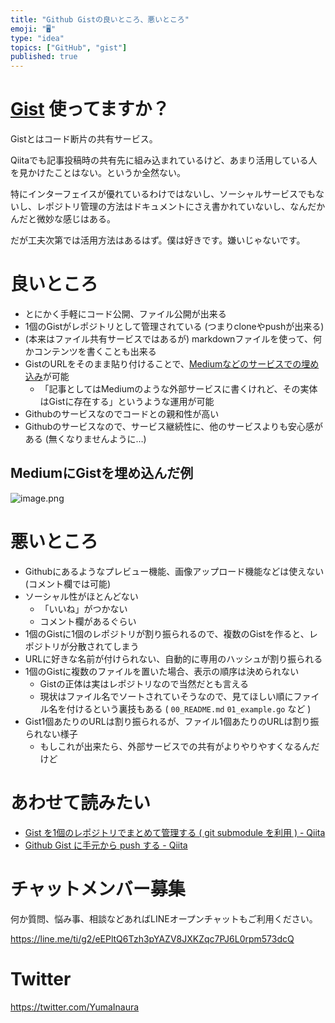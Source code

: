 ```yaml
---
title: "Github Gistの良いところ、悪いところ"
emoji: "🖥"
type: "idea"
topics: ["GitHub", "gist"]
published: true
---
```


# [Gist](https://gist.github.com/) 使ってますか？
Gistとはコード断片の共有サービス。

Qiitaでも記事投稿時の共有先に組み込まれているけど、あまり活用している人を見かけたことはない。というか全然ない。

特にインターフェイスが優れているわけではないし、ソーシャルサービスでもないし、レポジトリ管理の方法はドキュメントにさえ書かれていないし、なんだかんだと微妙な感じはある。

だが工夫次第では活用方法はあるはず。僕は好きです。嫌いじゃないです。

# 良いところ

- とにかく手軽にコード公開、ファイル公開が出来る
- 1個のGistがレポジトリとして管理されている (つまりcloneやpushが出来る)
- (本来はファイル共有サービスではあるが) markdownファイルを使って、何かコンテンツを書くことも出来る 
- GistのURLをそのまま貼り付けることで、[Mediumなどのサービスでの埋め込み](https://medium.com/supersonic-generation/github-gist-manage-in-one-repository-many-gists-by-using-git-submodule-a052b532e6a6)が可能
  - 「記事としてはMediumのような外部サービスに書くけれど、その実体はGistに存在する」というような運用が可能
- Githubのサービスなのでコードとの親和性が高い
- Githubのサービスなので、サービス継続性に、他のサービスよりも安心感がある (無くなりませんように…)

## MediumにGistを埋め込んだ例
 
![image.png](https://qiita-image-store.s3.amazonaws.com/0/89618/c1cb9167-50ff-d02e-4467-d3b5eb22ede8.png)

# 悪いところ

- Githubにあるようなプレビュー機能、画像アップロード機能などは使えない (コメント欄では可能)
- ソーシャル性がほとんどない
  - 「いいね」がつかない
  - コメント欄があるぐらい
- 1個のGistに1個のレポジトリが割り振られるので、複数のGistを作ると、レポジトリが分散されてしまう
- URLに好きな名前が付けられない、自動的に専用のハッシュが割り振られる
- 1個のGistに複数のファイルを置いた場合、表示の順序は決められない
  - Gistの正体は実はレポジトリなので当然だとも言える
  - 現状はファイル名でソートされていそうなので、見てほしい順にファイル名を付けるという裏技もある ( `00_README.md` `01_example.go` など )
- Gist1個あたりのURLは割り振られるが、ファイル1個あたりのURLは割り振られない様子
  - もしこれが出来たら、外部サービスでの共有がよりやりやすくなるんだけど

# あわせて読みたい

- [Gist を1個のレポジトリでまとめて管理する ( git submodule を利用 ) - Qiita](https://qiita.com/YumaInaura/items/8088aae8df7ffac482b9)
- [Github Gist に手元から push する - Qiita](https://qiita.com/YumaInaura/items/b1377bb69947a5707fb0)








<!-- Update From Qiita API -->

# チャットメンバー募集


何か質問、悩み事、相談などあればLINEオープンチャットもご利用ください。

https://line.me/ti/g2/eEPltQ6Tzh3pYAZV8JXKZqc7PJ6L0rpm573dcQ





# Twitter


https://twitter.com/YumaInaura


<!-- Update From Qiita API -->


